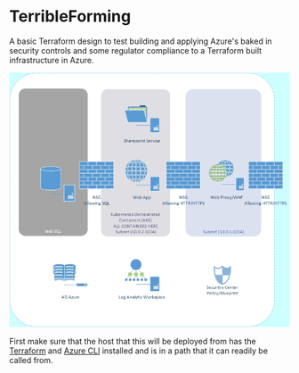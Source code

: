 # TerribleForming
A basic Terraform design to test building and applying Azure's baked in security controls and some regulator compliance to a Terraform built infrastructure in Azure.

![Diagram](./Azure2.jpg?raw=true "Title")

First make sure that the host that this will be deployed from has the [Terraform](https://www.terraform.io/downloads.html) and [Azure CLI](https://docs.microsoft.com/en-us/cli/azure/install-azure-cli?view=azure-cli-latest) installed and is in a path that it can readily be called from. 

